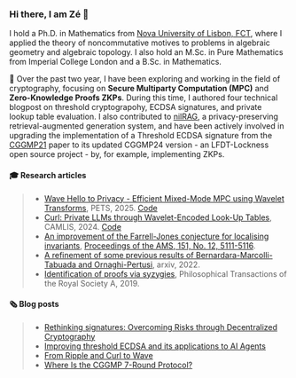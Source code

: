 ### Hi there, I am Zé 👋

I hold a Ph.D. in Mathematics from [Nova University of Lisbon, FCT](https://www.fct.unl.pt/en), where I applied the theory of noncommutative motives to problems in algebraic geometry and algebraic topology. I also hold an M.Sc. in Pure Mathematics from Imperial College London and a B.Sc. in Mathematics.

🚀 Over the past two year, I have been exploring and working in the field of cryptography, focusing on **Secure Multiparty Computation (MPC)** and **Zero-Knowledge Proofs ZKPs**. During this time, I authored four technical blogpost on threshold cryptograpohy, ECDSA signatures, and private lookup table evaluation.
I also contributed to [nilRAG](https://github.com/NillionNetwork/nilrag), a privacy-preserving retrieval-augmented generation system, and have been actively involved in upgrading the implementation of a Threshold ECDSA signature from the [CGGMP21](https://github.com/LFDT-Lockness/cggmp21) paper to its updated CGGMP24 version - an LFDT-Lockness open source project - by, for example, implementing ZKPs.

#### 🎓 Research articles

> - [Wave Hello to Privacy - Efficient Mixed-Mode MPC using Wavelet Transforms](https://eprint.iacr.org/2025/13), PETS, 2025. [Code](https://github.com/NillionNetwork/WaveHelloToPrivacy)
> - [Curl: Private LLMs through Wavelet-Encoded Look-Up Tables](https://eprint.iacr.org/2024/1127), CAMLIS, 2024. [Code](https://github.com/jimouris/curl)
> - [An improvement of the Farrell-Jones conjecture for localising invariants](https://arxiv.org/abs/2211.15523), [Proceedings of the AMS, 151, No. 12, 5111-5116](https://www.ams.org/journals/proc/2023-151-12/S0002-9939-2023-16552-1/?active=current).
> - [A refinement of some previous results of Bernardara-Marcolli-Tabuada and Ornaghi-Pertusi](https://arxiv.org/abs/2206.08893), arxiv, 2022.
> - [Identification of proofs via syzygies](https://royalsocietypublishing.org/doi/full/10.1098/rsta.2018.0275), Philosophical Transactions of the Royal Society A, 2019.

#### 🗞️ Blog posts

> - [Rethinking signatures: Overcoming Risks through Decentralized Cryptography](https://nillion.com/news/rethinking-signatures/)
> - [Improving threshold ECDSA and its applications to AI Agents](https://nillion.com/news/improving-threshold-ecdsa-and-its-applications-to-ai-agents/)
> - [From Ripple and Curl to Wave](https://nillion.com/news/__trashed-2/)
> - [Where Is the CGGMP 7-Round Protocol?](https://nillion.com/news/where-is-the-cggmp-7-round-protocol/)
<!--
**jfdreis/jfdreis** is a ✨ _special_ ✨ repository because its `README.md` (this file) appears on your GitHub profile.

Here are some ideas to get you started:
- 🌱 I’m currently learning ...
- 🔭 I’m currently working on ...
- 👯 I’m looking to collaborate on ...
- 🤔 I’m looking for help with ...
- 💬 Ask me about ...
- 📫 How to reach me: ...
- 😄 Pronouns: ...
- ⚡ Fun fact: ...
-->
